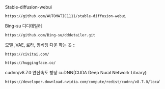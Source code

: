 Stable-diffusion-webui
```
https://github.com/AUTOMATIC1111/stable-diffusion-webui
```

Bing-su 디디테일러
```
https://github.com/Bing-su/dddetailer.git
```

모델 ,VAE, 로라, 임베딩 다운 하는 곳 ::
```
https://civitai.com/
```
```
https://huggingface.co/
```

cudnn/v8.7.0 연산속도 향상 cuDNN(CUDA Deep Nural Network Library)
```
https://developer.download.nvidia.com/compute/redist/cudnn/v8.7.0/local_installers/11.8/
```
